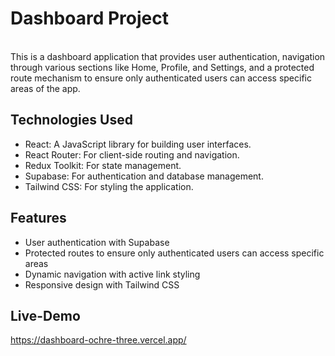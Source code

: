 # Dashboard Project
<br>
This is a dashboard application that provides user authentication, navigation through various sections like Home, Profile, and Settings, and a protected route mechanism to ensure only authenticated users can access specific areas of the app.

<br>

## Technologies Used
- React: A JavaScript library for building user interfaces.
- React Router: For client-side routing and navigation.
- Redux Toolkit: For state management.
- Supabase: For authentication and database management.
- Tailwind CSS: For styling the application.

## Features
- User authentication with Supabase
- Protected routes to ensure only authenticated users can access specific areas
- Dynamic navigation with active link styling
- Responsive design with Tailwind CSS

## Live-Demo
https://dashboard-ochre-three.vercel.app/

